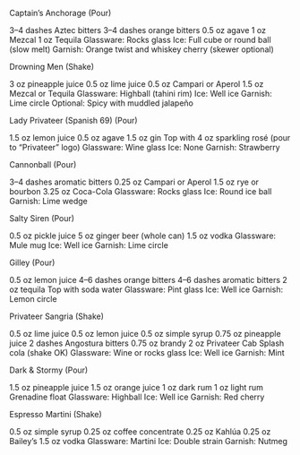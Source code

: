 Captain’s Anchorage (Pour)

3–4 dashes Aztec bitters
3–4 dashes orange bitters
0.5 oz agave
1 oz Mezcal
1 oz Tequila
Glassware: Rocks glass
Ice: Full cube or round ball (slow melt)
Garnish: Orange twist and whiskey cherry (skewer optional)




Drowning Men (Shake)

3 oz pineapple juice
0.5 oz lime juice
0.5 oz Campari or Aperol
1.5 oz Mezcal or Tequila
Glassware: Highball (tahini rim)
Ice: Well ice
Garnish: Lime circle
Optional: Spicy with muddled jalapeño




Lady Privateer (Spanish 69) (Pour)

1.5 oz lemon juice
0.5 oz agave
1.5 oz gin
Top with 4 oz sparkling rosé (pour to “Privateer” logo)
Glassware: Wine glass
Ice: None
Garnish: Strawberry




Cannonball (Pour)

3–4 dashes aromatic bitters
0.25 oz Campari or Aperol
1.5 oz rye or bourbon
3.25 oz Coca-Cola
Glassware: Rocks glass
Ice: Round ice ball
Garnish: Lime wedge




Salty Siren (Pour)

0.5 oz pickle juice
5 oz ginger beer (whole can)
1.5 oz vodka
Glassware: Mule mug
Ice: Well ice
Garnish: Lime circle




Gilley (Pour)

0.5 oz lemon juice
4–6 dashes orange bitters
4–6 dashes aromatic bitters
2 oz tequila
Top with soda water
Glassware: Pint glass
Ice: Well ice
Garnish: Lemon circle




Privateer Sangria (Shake)

0.5 oz lime juice
0.5 oz lemon juice
0.5 oz simple syrup
0.75 oz pineapple juice
2 dashes Angostura bitters
0.75 oz brandy
2 oz Privateer Cab
Splash cola (shake OK)
Glassware: Wine or rocks glass
Ice: Well ice
Garnish: Mint




Dark & Stormy (Pour)

1.5 oz pineapple juice
1.5 oz orange juice
1 oz dark rum
1 oz light rum
Grenadine float
Glassware: Highball
Ice: Well ice
Garnish: Red cherry




Espresso Martini (Shake)

0.5 oz simple syrup
0.25 oz coffee concentrate
0.25 oz Kahlúa
0.25 oz Bailey’s
1.5 oz vodka
Glassware: Martini
Ice: Double strain
Garnish: Nutmeg
